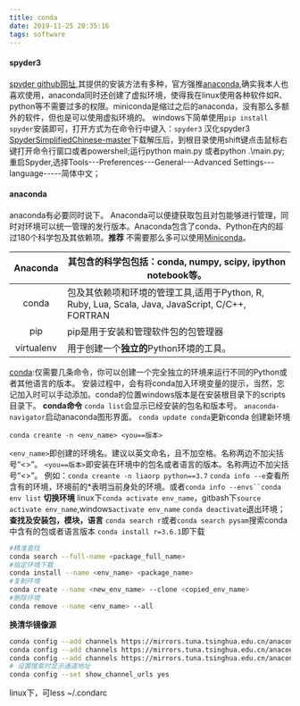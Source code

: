 ```yaml
---
title: conda
date: 2019-11-25 20:35:16
tags: software
---
```


<!--more-->

#### spyder3
[spyder github网址](https://github.com/spyder-ide/spyder),其提供的安装方法有多种，官方强推[anaconda](https://www.anaconda.com/distribution/),确实我本人也喜欢使用，anaconda同时还创建了虚拟环境，使得我在linux使用各种软件如R、python等不需要过多的权限。miniconda是缩过之后的anaconda，没有那么多额外的软件，但也是可以使用虚拟环境的。
windows下简单使用`pip install spyder`安装即可，打开方式为在命令行中键入：`spyder3`
汉化spyder3
[SpyderSimplifiedChinese-master]( https://github.com/kingmo888/Spyder\_Simplified\_Chinese )下载解压后，到根目录使用shift键点击鼠标右键打开命令行窗口或者powershell;运行python main.py 或者python .\main.py;
重启Spyder,选择Tools---Preferences---General---Advanced Settings---language-----简体中文；
#### anaconda
anaconda有必要同时说下。
Anaconda可以便捷获取包且对包能够进行管理，同时对环境可以统一管理的发行版本。Anaconda包含了conda、Python在内的超过180个科学包及其依赖项。**推荐**
不需要那么多可以使用[Miniconda](https://docs.conda.io/en/latest/miniconda.html)。


|  Anaconda  | 其包含的科学包包括：conda, numpy, scipy, ipython notebook等。 |
| :--------: | ------------------------------------------------------------ |
|   conda    | 包及其依赖项和环境的管理工具,适用于Python, R, Ruby, Lua, Scala, Java, JavaScript, C/C++, FORTRAN |
|    pip     | pip是用于安装和管理软件包的包管理器                     |
| virtualenv | 用于创建一个**独立的**Python环境的工具。                |



[conda](https://conda.io/docs/):仅需要几条命令，你可以创建一个完全独立的环境来运行不同的Python或者其他语言的版本。
安装过程中，会有将conda加入环境变量的提示，当然，忘记加入时可以手动添加。conda的位置windows版本是在安装根目录下的scripts目录下。
**conda命令**
`conda list`会显示已经安装的包名和版本号。
`anaconda-navigator`启动anaconda图形界面。
`conda update conda`更新conda
创建新环境

```
conda creante -n <env_name> <you==版本>
```
`<env_name>`即创建的环境名。建议以英文命名，且不加空格。名称两边不加尖括号“<>”。
`<you==版本>`即安装在环境中的包名或者语言的版本。名称两边不加尖括号“<>”。
例如：`conda creante -n liaorp python==3.7`
`conda info --e`查看所含有的环境，环境前的\*表明当前身处的环境。或者`conda info --envs``conda env list`
**切换环境**
linux下`conda activate env_name`，gitbash下`source activate env_name`,windows`activate env_name`
`conda deactivate`退出环境；
**查找及安装包，模块，语言**
`conda search r`或者`conda search pysam`搜索conda中含有的包或者语言版本
`conda install r=3.6.1`即下载
```bash
#精准查找
conda search --full-name <package_full_name>
#指定环境下载
conda install --name <env_name> <package_name>
#复制环境
conda create --name <new_env_name> --clone <copied_env_name>
#删除环境
conda remove --name <env_name> --all
```
**换清华镜像源**
```bash
conda config --add channels https://mirrors.tuna.tsinghua.edu.cn/anaconda/pkgs/free/
conda config --add channels https://mirrors.tuna.tsinghua.edu.cn/anaconda/cloud/conda-forge 
conda config --add channels https://mirrors.tuna.tsinghua.edu.cn/anaconda/cloud/msys2/
# 设置搜索时显示通道地址
conda config --set show_channel_urls yes
```
linux下，可less ~/.condarc
